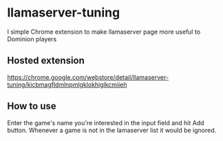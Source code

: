 # llamaserver-tuning
I simple Chrome extension to make llamaserver page more useful to Dominion players

## Hosted extension
https://chrome.google.com/webstore/detail/llamaserver-tuning/kicbmagfldmlnpmlgklokhiglkcmijeh

## How to use
Enter the game's name you're interested in the input field and hit Add button.
Whenever a game is not in the lamaserver list it would be ignored.

